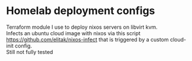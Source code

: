 # Homelab deployment configs

Terraform module I use to deploy nixos servers on libvirt kvm. <br>
Infects an ubuntu cloud image with nixos via this script https://github.com/elitak/nixos-infect that is triggered by a custom cloud-init config. <br>
Still not fully tested
